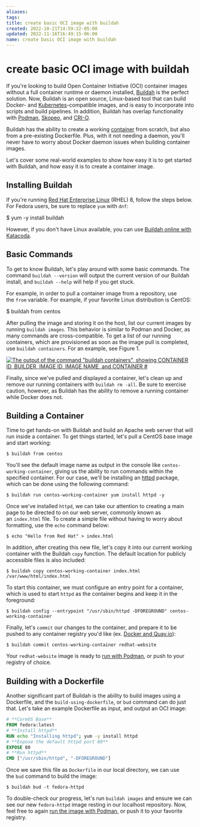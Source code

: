 ```yaml
---
aliases: 
tags: 
title: create basic OCI image with buildah
created: 2022-10-21T14:59:22-05:00
updated: 2022-11-16T16:49:15-06:00
name: create basic OCI image with buildah
---
```

# create basic OCI image with buildah

If you're looking to build Open Container Initiative (OCI) container images without a full container runtime or daemon installed, [Buildah](https://buildah.io/) is the perfect solution. Now, Buildah is an open source, Linux-based tool that can build Docker- and [Kubernetes](https://developers.redhat.com/topics/kubernetes)-compatible images, and is easy to incorporate into scripts and build pipelines. In addition, Buildah has overlap functionality with [Podman](https://podman.io/), [Skopeo](https://github.com/containers/skopeo), and [CRI-O](https://cri-o.io/).

Buildah has the ability to create a working [container](https://developers.redhat.com/topics/containers/) from scratch, but also from a pre-existing Dockerfile. Plus, with it not needing a daemon, you'll never have to worry about Docker daemon issues when building container images.

Let's cover some real-world examples to show how easy it is to get started with Buildah, and how easy it is to create a container image.

## Installing Buildah

If you're running [Red Hat Enterprise Linux](https://developers.redhat.com/products/rhel/overview) (RHEL) 8, follow the steps below. For Fedora users, be sure to replace `yum` with `dnf`:

$ yum -y install buildah

However, if you don't have Linux available, you can use [Buildah online with Katacoda](https://www.katacoda.com/courses/containers-without-docker/building-container-images-with-buildah).

## Basic Commands

To get to know Buildah, let's play around with some basic commands. The command `buildah --version` will output the current version of our Buildah install, and `buildah --help` will help if you get stuck.

For example, in order to pull a container image from a repository, use the `from` variable. For example, if your favorite Linux distribution is CentOS:

$ buildah from centos

After pulling the image and storing it on the host, list our current images by running `buildah images`. This behavior is similar to Podman and Docker, as many commands are cross-compatible. To get a list of our running containers, which are provisioned as soon as the image pull is completed, use `buildah containers`. For an example, see Figure 1.

[![The output of the command &quot;buildah containers&quot;, showing CONTAINER ID, BUILDER, IMAGE ID, IMAGE NAME, and CONTAINER #](https://developers.redhat.com/sites/default/files/styles/article_floated/public/blog/2020/08/Buildah-containers.png?itok=THXFKs3c "Buildah containers")](https://developers.redhat.com/sites/default/files/blog/2020/08/Buildah-containers.png)

Finally, since we've pulled and displayed a container, let's clean up and remove our running containers with `buildah rm -all`. Be sure to exercise caution, however, as Buildah has the ability to remove a running container while Docker does not.

## Building a Container

Time to get hands-on with Buildah and build an Apache web server that will run inside a container. To get things started, let's pull a CentOS base image and start working:

```shell
$ buildah from centos
```

You'll see the default image name as output in the console like `centos-working-container`, giving us the ability to run commands within the specified container. For our case, we'll be installing an [httpd](https://httpd.apache.org/docs/current/programs/httpd.html) package, which can be done using the following command:

```shell
$ buildah run centos-working-container yum install httpd -y
```

Once we've installed `httpd`, we can take our attention to creating a main page to be directed to on our web server, commonly known as an `index.html` file. To create a simple file without having to worry about formatting, use the `echo` command below:

```shell
$ echo "Hello from Red Hat" > index.html
```

In addition, after creating this new file, let's copy it into our current working container with the Buildah `copy` function. The default location for publicly accessible files is also included:

```shell
$ buildah copy centos-working-container index.html /var/www/html/index.html
```

To start this container, we must configure an entry point for a container, which is used to start `httpd` as the container begins and keep it in the foreground:

```shell
$ buildah config --entrypoint "/usr/sbin/httpd -DFOREGROUND" centos-working-container
```

Finally, let's `commit` our changes to the container, and prepare it to be pushed to any container registry you'd like (ex. [Docker and Quay.io](https://developers.redhat.com/blog/2019/02/21/podman-and-buildah-for-docker-users/)):

```shell
$ buildah commit centos-working-container redhat-website
```

Your `redhat-website` image is ready to [run with Podman](https://developers.redhat.com/blog/2019/08/14/best-practices-for-running-buildah-in-a-container/), or push to your registry of choice.

## Building with a Dockerfile

Another significant part of Buildah is the ability to build images using a Dockerfile, and the `build-using-dockerfile`, or `bud` command can do just that. Let's take an example Dockerfile as input, and output an OCI image:

```dockerfile
# **CoreOS Base**
FROM fedora:latest
# **Install httpd**
RUN echo "Installing httpd"; yum -y install httpd
# **Expose the default httpd port 80**
EXPOSE 80
# **Run httpd**
CMD ["/usr/sbin/httpd", "-DFOREGROUND"]
```

Once we save this file as `Dockerfile` in our local directory, we can use the `bud` command to build the image:

```shell
$ buildah bud -t fedora-httpd
```

To double-check our progress, let's run `buildah images` and ensure we can see our new `fedora-httpd` image resting in our localhost repository. Now, feel free to again [run the image with Podman](https://developers.redhat.com/blog/2019/08/14/best-practices-for-running-buildah-in-a-container/), or push it to your favorite registry.
